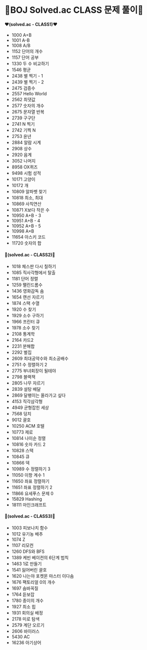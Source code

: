  


# 🎯BOJ Solved.ac CLASS 문제 풀이🎯

#### ❤(solved.ac - CLASS1)❤
  - 1000 A+B
  - 1001 A-B
  - 1008 A/B
  - 1152 단어의 개수
  - 1157 단어 공부
  - 1330 두 수 비교하기
  - 1546 평균
  - 2438 별 찍기 - 1
  - 2439 별 찍기 - 2
  - 2475 검증수
  - 2557 Hello World
  - 2562 최댓값
  - 2577 숫자의 개수
  - 2675 문자열 반복
  - 2739 구구단
  - 2741 N 찍기
  - 2742 기찍 N
  - 2753 윤년
  - 2884 알람 시계
  - 2908 상수
  - 2920 음계
  - 3052 나머지
  - 8958 OX퀴즈
  - 9498 시험 성적
  - 10171 고양이
  - 10172 개
  - 10809 알파벳 찾기
  - 10818 최소, 최대
  - 10869 사칙연산
  - 10871 X보다 작은 수
  - 10950 A+B - 3
  - 10951 A+B - 4
  - 10952 A+B - 5
  - 10998 A×B
  - 11654 아스키 코드
  - 11720 숫자의 합
 
#### 🧡(solved.ac - CLASS2)🧡
  - 1018 체스판 다시 칠하기
  - 1085 직사각형에서 탈출
  - 1181 단어 정렬
  - 1259 팰린드롬수
  - 1436 영화감독 숌
  - 1654 랜선 자르기
  - 1874 스택 수열
  - 1920 수 찾기
  - 1929 소수 구하기
  - 1966 프린터 큐
  - 1978 소수 찾기
  - 2108 통계학
  - 2164 카드2
  - 2231 분해합
  - 2292 벌집
  - 2609 최대공약수와 최소공배수
  - 2751 수 정렬하기 2
  - 2775 부녀회장이 될테야
  - 2798 블랙잭
  - 2805 나무 자르기
  - 2839 설탕 배달
  - 2869 달팽이는 올라가고 싶다
  - 4153 직각삼각형
  - 4949 균형잡힌 세상
  - 7568 덩치
  - 9012 괄호
  - 10250 ACM 호텔
  - 10773 제로
  - 10814 나이순 정렬
  - 10816 숫자 카드 2
  - 10828 스택
  - 10845 큐
  - 10866 덱
  - 10989 수 정렬하기 3
  - 11050 이항 계수 1
  - 11650 좌표 정렬하기
  - 11651 좌표 정렬하기 2
  - 11866 요세푸스 문제 0
  - 15829 Hashing
  - 18111 마인크래프트
  
#### 💛(solved.ac - CLASS3)💛
  - 1003 피보나치 함수
  - 1012 유기농 배추
  - 1074 Z
  - 1107 리모컨
  - 1260 DFS와 BFS
  - 1389 케빈 베이컨의 6단계 법칙
  - 1463 1로 만들기
  - 1541 잃어버린 괄호
  - 1620 나는야 포켓몬 마스터 이다솜
  - 1676 팩토리얼 0의 개수
  - 1697 숨바꼭질
  - 1764 듣보잡
  - 1780 종이의 개수
  - 1927 최소 힙
  - 1931 회의실 배정
  - 2178 미로 탐색
  - 2579 계단 오르기
  - 2606 바이러스
  - 5430 AC
  - 16236 아기상어
